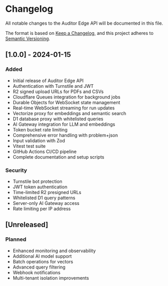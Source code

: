 # Changelog

All notable changes to the Auditor Edge API will be documented in this file.

The format is based on [Keep a Changelog](https://keepachangelog.com/en/1.0.0/),
and this project adheres to [Semantic Versioning](https://semver.org/spec/v2.0.0.html).

## [1.0.0] - 2024-01-15

### Added
- Initial release of Auditor Edge API
- Authentication with Turnstile and JWT
- R2 signed upload URLs for PDFs and CSVs
- Cloudflare Queues integration for background jobs
- Durable Objects for WebSocket state management
- Real-time WebSocket streaming for run updates
- Vectorize proxy for embeddings and semantic search
- D1 database proxy with whitelisted queries
- AI Gateway integration for LLM and embeddings
- Token bucket rate limiting
- Comprehensive error handling with problem+json
- Input validation with Zod
- Vitest test suite
- GitHub Actions CI/CD pipeline
- Complete documentation and setup scripts

### Security
- Turnstile bot protection
- JWT token authentication
- Time-limited R2 presigned URLs
- Whitelisted D1 query patterns
- Server-only AI Gateway access
- Rate limiting per IP address

## [Unreleased]

### Planned
- Enhanced monitoring and observability
- Additional AI model support
- Batch operations for vectors
- Advanced query filtering
- Webhook notifications
- Multi-tenant isolation improvements

